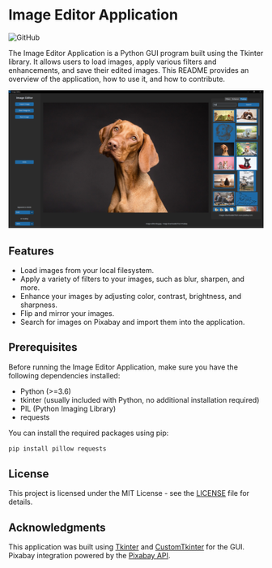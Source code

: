 # Image Editor Application

![GitHub](https://img.shields.io/github/license/luckmanqasim/image-editor)

The Image Editor Application is a Python GUI program built using the Tkinter library. It allows users to load images, apply various filters and enhancements, and save their edited images. This README provides an overview of the application, how to use it, and how to contribute.

![Application Screenshot](screenshot.png?raw=true)

## Features

- Load images from your local filesystem.
- Apply a variety of filters to your images, such as blur, sharpen, and more.
- Enhance your images by adjusting color, contrast, brightness, and sharpness.
- Flip and mirror your images.
- Search for images on Pixabay and import them into the application.

## Prerequisites

Before running the Image Editor Application, make sure you have the following dependencies installed:

- Python (>=3.6)
- tkinter (usually included with Python, no additional installation required)
- PIL (Python Imaging Library)
- requests

You can install the required packages using pip:

```bash
pip install pillow requests
```

## License
This project is licensed under the MIT License - see the [LICENSE](LICENSE) file for details.

## Acknowledgments
This application was built using [Tkinter](https://docs.python.org/3/library/tkinter.html) and [CustomTkinter](https://github.com/TomSchimansky/CustomTkinter) for the GUI.
Pixabay integration powered by the [Pixabay API](https://pixabay.com/api/docs/).